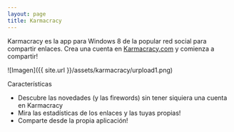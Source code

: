 ```yaml
---
layout: page
title: Karmacracy
---
```


Karmacracy es la app para Windows 8 de la popular red social para compartir enlaces. Crea una cuenta en [Karmacracy.com](http://www.karmacracy.com) y comienza a compartir!

![Imagen]({{ site.url }}/assets/karmacracy/urpload1.png)

Características

- Descubre las novedades (y las firewords) sin tener siquiera una cuenta en Karmacracy
- Mira las estadísticas de los enlaces y las tuyas propias!
- Comparte desde la propia aplicación!